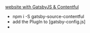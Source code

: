 #

[website with GatsbyJS & Contentful](https://www.youtube.com/watch?v=wlIdop5Yv_Y)

- npm i -S gatsby-source-contentful
- add the PlugIn to [gatsby-config.js]
- 